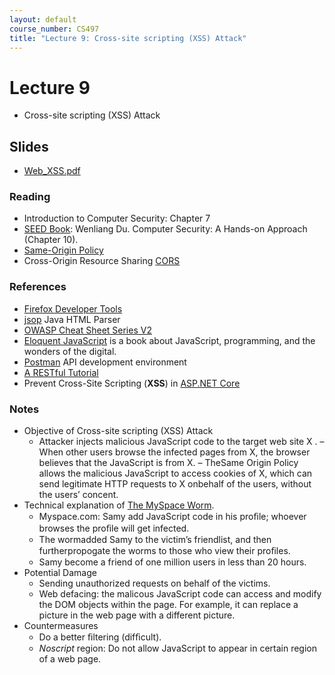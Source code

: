 ```yaml
---
layout: default
course_number: CS497
title: "Lecture 9: Cross-site scripting (XSS) Attack"
---
```


# Lecture 9

- Cross-site scripting (XSS) Attack

## Slides
- [Web_XSS.pdf](Web_XSS.pdf)

### Reading 
- Introduction to Computer Security: Chapter 7
- [SEED Book](https://www.handsonsecurity.net/): Wenliang Du. Computer Security: A Hands-on Approach (Chapter 10).
- [Same-Origin Policy](https://code.google.com/archive/p/browsersec/wikis/Part2.wiki#Same-origin_policy)
- Cross-Origin Resource Sharing [CORS](https://developer.mozilla.org/en-US/docs/Web/HTTP/CORS)

### References 
- [Firefox Developer Tools](https://developer.mozilla.org/en-US/docs/Tools)
- [jsop](https://jsoup.org/) Java HTML Parser
- [OWASP Cheat Sheet Series V2](https://github.com/OWASP/CheatSheetSeries#cheat-sheets-index)
- [Eloquent JavaScript](https://eloquentjavascript.net/) is a book about JavaScript, programming, and the wonders of the digital. 
- [Postman](https://www.getpostman.com/]) API development environment
- [A RESTful Tutorial](https://www.restapitutorial.com/)
- Prevent Cross-Site Scripting (**XSS**) in [ASP.NET Core](https://docs.microsoft.com/en-us/aspnet/core/security/cross-site-scripting?view=aspnetcore-2.2)

### Notes
- Objective of Cross-site scripting (XSS) Attack
  - Attacker injects malicious JavaScript code to the target web site X .
  – When other users browse the infected pages from X, the browser believes that the JavaScript is from X. 
  – TheSame Origin Policy allows the malicious JavaScript to access cookies of X, which can send legitimate HTTP requests to X onbehalf of the users, without the users’ concent.
- Technical explanation of [The MySpace Worm](https://samy.pl/myspace/tech.html). 
  -  Myspace.com: Samy add JavaScript code in his proﬁle; whoever browses the proﬁle will get infected. 
  - The wormadded Samy to the victim’s friendlist, and then furtherpropogate the worms to those who view their proﬁles. 
  -  Samy become a friend of one million users in less than 20 hours. 
- Potential Damage 
  - Sending unauthorized requests on behalf of the victims. 
  - Web defacing: the malicous JavaScript code can access and modify the DOM objects within the page. For example, it can replace a picture in the web page with a different picture.
- Countermeasures
  - Do a better ﬁltering (difﬁcult).
  -  *Noscript* region: Do not allow JavaScript to appear in certain region of a web page.

